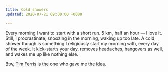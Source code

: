 ```yaml
---
title: Cold showers
updated: 2020-07-21 09:00:00 +0000

---
```

Every morning I want to start with a short run. 5 km, half an hour — I love it. Still, I procrastinate, snoozing in the morning, waking up too late. A cold shower though is something I religiously start my morning with, every day of the week. It kick-starts your day, removes headaches, hangovers as well, and wakes me up like nothing else.

Btw, [Tim Ferris](https://tim.blog/) is the one who gave me the [idea](https://medium.com/@anaclaraotoni/i-did-the-cold-shower-challenge-for-a-month-heres-what-i-learned-cb176dfaf4cb).